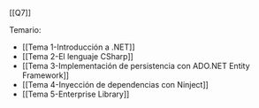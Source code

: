 [[Q7]]

Temario:
+ [[Tema 1-Introducción a .NET]]
+ [[Tema 2-El lenguaje CSharp]]
+ [[Tema 3-Implementación de persistencia con ADO.NET Entity Framework]]
+ [[Tema 4-Inyección de dependencias con Ninject]]
+ [[Tema 5-Enterprise Library]]